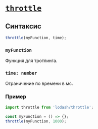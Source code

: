# [`throttle`](../index.md)

## Синтаксис

```js
throttle(myFunction, time);
```

### `myFunction`

Функция для тротлинга.

### `time: number`

Ограничение по времени в мс.

### Пример

```js
import throttle from 'lodash/throttle';

const myFunction = () => {};
throttle(myFunction, 1000);
```
